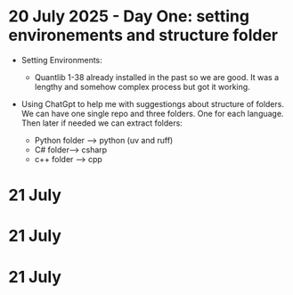 # 20 July 2025 - Day One: setting environements and structure folder

- Setting Environments:
    - Quantlib 1-38 already installed in the past so we are good. It was a lengthy and somehow complex process but got it working.

-  Using ChatGpt to help me with suggestiongs about structure of folders. We can have one single repo and three folders. One for each language. Then later if needed we can extract folders:
    - Python folder --> python (uv and ruff)
    - C# folder--> csharp
    - c++ folder --> cpp


# 21 July
# 21 July
# 21 July
